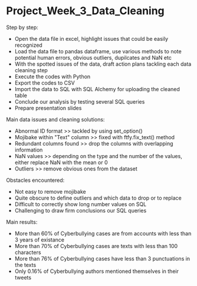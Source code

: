 # Project_Week_3_Data_Cleaning

Step by step:
- Open the data file in excel, highlight issues that could be easily recognized
- Load the data file to pandas dataframe, use various methods to note potential human errors, obvious outliers, dupilcates and NaN etc
- With the spotted issues of the data, draft action plans tackling each data cleaning step
- Execute the codes with Python
- Export the codes to CSV
- Import the data to SQL with SQL Alchemy for uploading the cleaned table
- Conclude our analysis by testing several SQL queries
- Prepare presentation slides 

Main data issues and cleaning solutions:
- Abnormal ID format >> tackled by using set_option()
- Mojibake within "Text" column >> fixed with ftfy.fix_text() method
- Redundant columns found >> drop the columns with overlapping information
- NaN values >> depending on the type and the number of the values, either replace NaN with the mean or 0
- Outliers >> remove obvious ones from the dataset

Obstacles encountered:
- Not easy to remove mojibake
- Quite obscure to define outliers and which data to drop or to replace
- Difficult to correctly show long number values on SQL
- Challenging to draw firm conclusions our SQL queries 

Main results:
- More than 60% of Cyberbullying cases are from accounts with less than 3 years of existance
- More than 70% of Cyberbullying cases are texts with less than 100 characters
- More than 76% of Cyberbullying cases have less than 3 punctuations in the texts
- Only 0.16% of Cyberbullying authors mentioned themselves in their tweets
